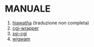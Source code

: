 # MANUALE

1.  [hiawatha](/Manuale/01-hiawatha.md) (traduzione non completa)
2.  [cgi-wrapper](/Manuale/02-cgi-wrapper.md)
3.  [ssi-cgi](/Manuale/03-ssi-cgi.md)
4.  [wigwam](/Manuale/04-wigwam.md)

